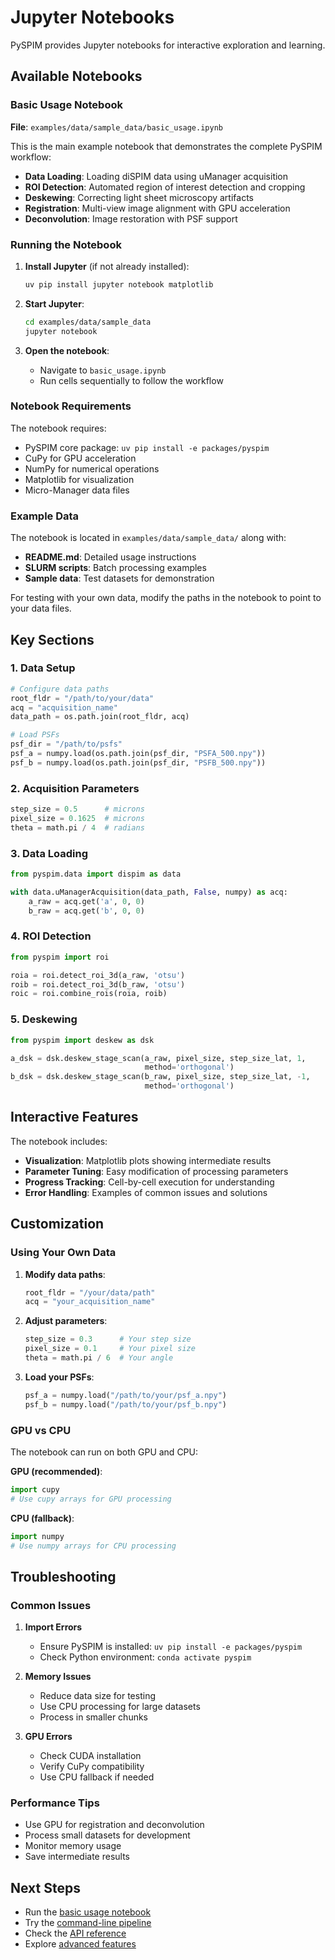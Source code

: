 # Jupyter Notebooks

PySPIM provides Jupyter notebooks for interactive exploration and learning.

## Available Notebooks

### Basic Usage Notebook

**File**: `examples/data/sample_data/basic_usage.ipynb`

This is the main example notebook that demonstrates the complete PySPIM workflow:

- **Data Loading**: Loading diSPIM data using uManager acquisition
- **ROI Detection**: Automated region of interest detection and cropping
- **Deskewing**: Correcting light sheet microscopy artifacts
- **Registration**: Multi-view image alignment with GPU acceleration
- **Deconvolution**: Image restoration with PSF support

### Running the Notebook

1. **Install Jupyter** (if not already installed):
   ```bash
   uv pip install jupyter notebook matplotlib
   ```

2. **Start Jupyter**:
   ```bash
   cd examples/data/sample_data
   jupyter notebook
   ```

3. **Open the notebook**:
   - Navigate to `basic_usage.ipynb`
   - Run cells sequentially to follow the workflow

### Notebook Requirements

The notebook requires:
- PySPIM core package: `uv pip install -e packages/pyspim`
- CuPy for GPU acceleration
- NumPy for numerical operations
- Matplotlib for visualization
- Micro-Manager data files

### Example Data

The notebook is located in `examples/data/sample_data/` along with:
- **README.md**: Detailed usage instructions
- **SLURM scripts**: Batch processing examples
- **Sample data**: Test datasets for demonstration

For testing with your own data, modify the paths in the notebook to point to your data files.

## Key Sections

### 1. Data Setup

```python
# Configure data paths
root_fldr = "/path/to/your/data"
acq = "acquisition_name"
data_path = os.path.join(root_fldr, acq)

# Load PSFs
psf_dir = "/path/to/psfs"
psf_a = numpy.load(os.path.join(psf_dir, "PSFA_500.npy"))
psf_b = numpy.load(os.path.join(psf_dir, "PSFB_500.npy"))
```

### 2. Acquisition Parameters

```python
step_size = 0.5      # microns
pixel_size = 0.1625  # microns
theta = math.pi / 4  # radians
```

### 3. Data Loading

```python
from pyspim.data import dispim as data

with data.uManagerAcquisition(data_path, False, numpy) as acq:
    a_raw = acq.get('a', 0, 0)
    b_raw = acq.get('b', 0, 0)
```

### 4. ROI Detection

```python
from pyspim import roi

roia = roi.detect_roi_3d(a_raw, 'otsu')
roib = roi.detect_roi_3d(b_raw, 'otsu')
roic = roi.combine_rois(roia, roib)
```

### 5. Deskewing

```python
from pyspim import deskew as dsk

a_dsk = dsk.deskew_stage_scan(a_raw, pixel_size, step_size_lat, 1,
                              method='orthogonal')
b_dsk = dsk.deskew_stage_scan(b_raw, pixel_size, step_size_lat, -1,
                              method='orthogonal')
```

## Interactive Features

The notebook includes:
- **Visualization**: Matplotlib plots showing intermediate results
- **Parameter Tuning**: Easy modification of processing parameters
- **Progress Tracking**: Cell-by-cell execution for understanding
- **Error Handling**: Examples of common issues and solutions

## Customization

### Using Your Own Data

1. **Modify data paths**:
   ```python
   root_fldr = "/your/data/path"
   acq = "your_acquisition_name"
   ```

2. **Adjust parameters**:
   ```python
   step_size = 0.3      # Your step size
   pixel_size = 0.1     # Your pixel size
   theta = math.pi / 6  # Your angle
   ```

3. **Load your PSFs**:
   ```python
   psf_a = numpy.load("/path/to/your/psf_a.npy")
   psf_b = numpy.load("/path/to/your/psf_b.npy")
   ```

### GPU vs CPU

The notebook can run on both GPU and CPU:

**GPU (recommended)**:
```python
import cupy
# Use cupy arrays for GPU processing
```

**CPU (fallback)**:
```python
import numpy
# Use numpy arrays for CPU processing
```

## Troubleshooting

### Common Issues

1. **Import Errors**
   - Ensure PySPIM is installed: `uv pip install -e packages/pyspim`
   - Check Python environment: `conda activate pyspim`

2. **Memory Issues**
   - Reduce data size for testing
   - Use CPU processing for large datasets
   - Process in smaller chunks

3. **GPU Errors**
   - Check CUDA installation
   - Verify CuPy compatibility
   - Use CPU fallback if needed

### Performance Tips

- Use GPU for registration and deconvolution
- Process small datasets for development
- Monitor memory usage
- Save intermediate results

## Next Steps

- Run the [basic usage notebook](https://github.com/matt-black/pyspim/blob/main/examples/nb/basic_usage.ipynb)
- Try the [command-line pipeline](https://github.com/matt-black/pyspim/tree/main/examples/scripts/dispim_pipeline/)
- Check the [API reference](../packages/pyspim/api.md)
- Explore [advanced features](advanced-features.md) 